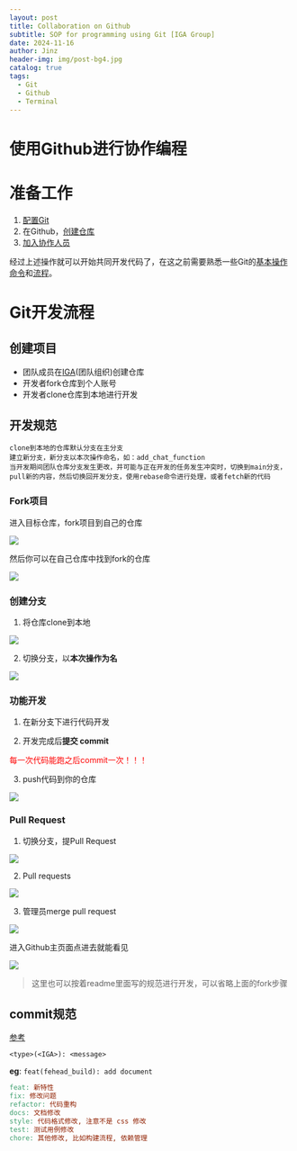 ```yaml
---
layout: post
title: Collaboration on Github
subtitle: SOP for programming using Git [IGA Group]
date: 2024-11-16
author: Jinz
header-img: img/post-bg4.jpg
catalog: true
tags:
  - Git
  - Github
  - Terminal
---
```


# 使用Github进行协作编程

# 准备工作
1. [配置Git](https://www.icode504.com/posts/69.html)
2. 在Github，[创建仓库](https://blog.csdn.net/u012693479/article/details/114892130)
3. [加入协作人员](https://docs.github.com/zh/repositories/managing-your-repositorys-settings-and-features/managing-repository-settings/managing-teams-and-people-with-access-to-your-repository)

经过上述操作就可以开始共同开发代码了，在这之前需要熟悉一些Git的[基本操作命令](https://www.ruanyifeng.com/blog/2015/12/git-cheat-sheet.html)和[流程](https://www.bilibili.com/video/BV1yo4y1d7UK/?spm_id_from=333.337.search-card.all.click&vd_source=062b5b4a482e075edce4af60daf92005)。

# Git开发流程
## 创建项目
* 团队成员在[IGA](https://github.com/DLUT-HPIGA)(团队组织)创建仓库
* 开发者fork仓库到个人账号
* 开发者clone仓库到本地进行开发

## 开发规范
```
clone到本地的仓库默认分支在主分支
建立新分支，新分支以本次操作命名，如：add_chat_function
当开发期间团队仓库分支发生更改，并可能与正在开发的任务发生冲突时，切换到main分支，pull新的内容，然后切换回开发分支，使用rebase命令进行处理，或者fetch新的代码
```

### Fork项目

进入目标仓库，fork项目到自己的仓库

![](https://raw.githubusercontent.com/Jinz-HU/picRep/main/img/20241116104701.png)

然后你可以在自己仓库中找到fork的仓库

![](https://raw.githubusercontent.com/Jinz-HU/picRep/main/img/20241116104809.png)

### 创建分支

1. 将仓库clone到本地

![](https://raw.githubusercontent.com/Jinz-HU/picRep/main/img/20241116105104.png)

2. 切换分支，以**本次操作为名**

![](https://raw.githubusercontent.com/Jinz-HU/picRep/main/img/20241116105339.png)

### 功能开发

1. 在新分支下进行代码开发

2. 开发完成后**提交 commit**

<font color="red">每一次代码能跑之后commit一次！！！</font>

3. push代码到你的仓库

![](https://raw.githubusercontent.com/Jinz-HU/picRep/main/img/20241116115636.png) 

### Pull Request

1. 切换分支，提Pull Request

![](https://raw.githubusercontent.com/Jinz-HU/picRep/main/img/20241116122435.png)

2. Pull requests

![](https://raw.githubusercontent.com/Jinz-HU/picRep/main/img/20241116122114.png)

3. 管理员merge pull request

![](https://raw.githubusercontent.com/Jinz-HU/picRep/main/img/1031a3add6e2ad939feb603abbd6a8d.png)

进入Github主页面点进去就能看见

![](https://raw.githubusercontent.com/Jinz-HU/picRep/main/img/744228b2911262838017cfa43488708.png)

> 这里也可以按着readme里面写的规范进行开发，可以省略上面的fork步骤

## commit规范

[参考](https://juejin.cn/post/6844903606815064077)

```
<type>(<IGA>): <message>
```

**eg**: `feat(fehead_build): add document`

``` MAKEFILE
feat: 新特性
fix: 修改问题
refactor: 代码重构
docs: 文档修改
style: 代码格式修改, 注意不是 css 修改
test: 测试用例修改
chore: 其他修改, 比如构建流程, 依赖管理
```